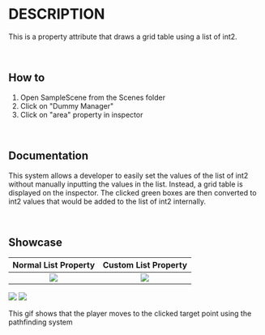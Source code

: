 # DESCRIPTION


This is a property attribute that draws a grid table using a list of int2.


<br />


## How to
1) Open SampleScene from the Scenes folder
2) Click on "Dummy Manager"
3) Click on "area" property in inspector

<br />

## Documentation


This system allows a developer to easily set the values of the list of int2 without manually inputting the values in the list. Instead, a grid table is displayed on the inspector. The clicked green boxes are then converted to int2 values that would be added to the list of int2 internally.

<br />

## Showcase


Normal List<int2> Property             |  Custom List<int2> Property
:-------------------------:|:-------------------------:
![](https://github.com/klazapp/UNITY-GridAreaAttribute/blob/main/Assets/Art/GridAreaNormal.png)  |  ![](https://github.com/klazapp/UNITY-GridAreaAttribute/blob/main/Assets/Art/GridAreaAttribute.png)

![](https://github.com/klazapp/UNITY-GridAreaAttribute/blob/main/Assets/Art/GridAreaNormal.png) ![](https://github.com/klazapp/UNITY-GridAreaAttribute/blob/main/Assets/Art/GridAreaAttribute.png)

This gif shows that the player moves to the clicked target point using the pathfinding system

<br />
